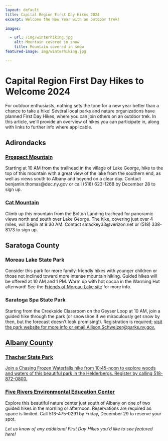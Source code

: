```yaml
---
layout: default
title: Capital Region First Day Hikes 2024
excerpt: Welcome the New Year with an outdoor trek!

images:

  - url: /img/winterhiking.jpg
    alt: Mountain covered in snow
    title: Mountain covered in snow
featured-image: img/winterhiking.jpg

---
```


<h1>Capital Region First Day Hikes to Welcome 2024</h1>

<p>For outdoor enthusiasts, nothing sets the tone for a new year better than a chance to take a hike! Several local parks and nature organizations have planned First Day Hikes, where you can join others on an outdoor trek. In this article, we'll provide an overview of hikes you can participate in, along with links to further info where applicable.</p>

<h2>Adirondacks</h2>

<h3><a href="https://newyorktrailheads.com/2016/05/08/Prospect-Mountain.html">Prospect Mountain</a></h3>

<p>Starting at 10 AM from the trailhead in the village of Lake George, hike to the top of this mountain with a great view of the lake from the southern end, as well as views south to Albany and beyond on a clear day. Contact benjamin.thomas@dec.ny.gov or call (518) 623-1268 by December 28 to sign up.</p>

<h3><a href="https://newyorktrailheads.com/2016/08/13/Cat-and-Thomas-Mountains.html">Cat Mountain</a></h3>

<p>Climb up this mountain from the Bolton Landing trailhead for panoramic views north and south over Lake George. The hike, covering just over 4 miles, will begin at 9:30 AM. Contact smackey33@verizon.net or (518) 338-8173 to sign up.</p>

<h2>Saratoga County</h2>

<h3>Moreau Lake State Park</h3>

<p>Consider this park for more family-friendly hikes with younger children or those not inclined toward more intense mountain hiking. Guided hikes will be offered at 10 AM and 1 PM. Warm up with hot cocoa in the Warming Hut afterward! See the <a href="https://friendsofmoreaulake.org/2023/12/18/first-day-hike-2024/" target="_blank">Friends of Moreau Lake site</a> for more info. 

<h3>Saratoga Spa State Park</h3>

<p>Starting from the Creekside Classroom on the Geyser Loop at 10 AM, join a guided hike through the park (or snowshoe if we miraculously get snow by then, but the forecast doesn't look promising!). Registration is required; <a href="https://friendsofmoreaulake.org/2023/12/18/first-day-hike-2024/" target="_blank">visit the park website for more info or email Allison.Schweizer@parks.ny.gov.

<h2>Albany County</h2>

<h3>Thacher State Park</h3>

<p>Join a Chasing Frozen Waterfalls hike from 10:45-noon to explore woods and waters of this beautiful park in the Helderbergs. Register by calling 518-872-0800.

<h3><a href="https://newyorktrailheads.com/2019/02/09/Five-Rivers-Environmental-Education-Center.html">Five Rivers Environmental Education Center</a></h3>

<p>Explore this beautiful nature center just south of Albany on one of two guided hikes in the morning or afternoon. Reservations are required as space is limited. Call 518-475-0291 by Friday, December 29 to reserve your spot.</p>

<p><i>Let us know of any additional First Day Hikes you'd like to see featured here!</i></p>
